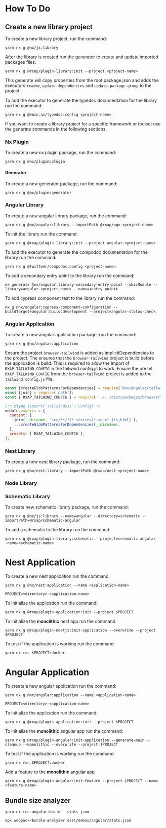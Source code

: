 # How To Do

## Create a new library project

To create a new library project, run the command:

```shell
yarn nx g @nx/js:library
```

After the library is created run the generator to create and update imported packages files:

```shell
yarn nx g @rxap/plugin-library:init --project <project-name>
```

This generate will copy properties from the root package.json and adds the executors `readme`, `update-dependencies`
and `update-package-group` to the project.

To add the executor to generate the typedoc documentation for the library run the command:

```shell
yarn nx g @enio.ai/typedoc:config <project-name>
```

If you want to create a library project for a specific framework or toolset use the generate commands in the following
sections.

### Nx Plugin

To create a new nx plugin package, run the command:

```shell
yarn nx g @nx/plugin:plugin
```

#### Generator

To create a new generator package, run the command:

```shell
yarn nx g @nx/plugin:generator
```

### Angular Library

To create a new angular library package, run the command:

```shell
yarn nx g @nx/angular:library --importPath @rxap/ngx-<project-name>
```

To init the library run the command:

```shell
yarn nx g @rxap/plugin-library:init --project angular-<project-name>
```

To add the executor to generate the compodoc documentation for the library run the command:

```shell
yarn nx g @twittwer/compodoc:config <project-name>
```

To add a secondary entry point to the library run the command:

```shell
nx generate @nx/angular:library-secondary-entry-point --skipModule --library=angular-<project-name> --name=<entry-point>
```

To add cypress component test to the library run the command:

```shell
nx g @nx/angular:cypress-component-configuration --buildTarget=angular:build:development --project=angular-status-check
```

### Angular Application

To create a new angular application package, run the command:

```shell
yarn nx g @nx/angular:application
```

Ensure the project `browser-tailwind` is added as implicitDependencies to the project. The ensures that the `browser-tailwind`
project is build before the application is build. This is required to allow the import of `RXAP_TAILWIND_CONFIG` in the
tailwind.config.js to work.
Ensure the preset `RXAP_TAILWIND_CONFIG` from the `browser-tailwind` project is added to the `tailwind.config.js` file.

```js
const {createGlobPatternsForDependencies} = require('@nx/angular/tailwind');
const {join} = require('path');
const { RXAP_TAILWIND_CONFIG } = require('../../dist/packages/browser/tailwind');

/** @type {import('tailwindcss').Config} */
module.exports = {
  content: [
    join(__dirname, 'src/**/!(*.stories|*.spec).{ts,html}'),
    ...createGlobPatternsForDependencies(__dirname),
  ],
  presets: [ RXAP_TAILWIND_CONFIG ],
};
```

### Nest Library

To create a new nest library package, run the command:

```shell
yarn nx g @nx/nest:library --importPath @rxap/nest-<project-name>
```

### Node Library

### Schematic Library

To create new schematic library package, run the command:

```shell
yarn nx g @nx/js:library --name=angular --directory=schematic --importPath=@rxap/schematic-angular
```

To add a schematic to the library run the command:

```shell
yarn nx g @rxap/plugin-library:schematic --project=schematic-angular --name=<schematic-name>
```

# Nest Application

To create a new nest application run the command:

```shell
yarn nx g @nx/nest:application --name <application-name>
```

```shell
PROJECT=<directory>-<application-name>
```

To initialize the application run the command:

```shell
yarn nx g @rxap/plugin-application:init --project $PROJECT
```

To initialize the **monolithic** nest app run the command:

```shell
yarn nx g @rxap/plugin-nestjs:init-application --overwrite --project $PROJECT
```

To test if the application is working run the command:

```shell
yarn nx run $PROJECT:docker
```

# Angular Application

To create a new angular application run the command:

```shell
yarn nx g @nx/angular:application --name <application-name>
```

```shell
PROJECT=<directory>-<application-name>
```

To initialize the application run the command:

```shell
yarn nx g @rxap/plugin-application:init --project $PROJECT
```

To initialize the **monolithic** angular app run the command:

```shell
yarn nx g @rxap/plugin-angular:init-application --generate-main --cleanup --monolithic --overwrite --project $PROJECT
```

To test if the application is working run the command:

```shell
yarn nx run $PROJECT:docker
```

Add a feature to the **monolithic** angular app

```shell
yarn nx g @rxap/plugin-angular:init-feature --project $PROJECT --name <feature-name>
```

## Bundle size analyzer

```shell
yarn nx run angular:build --stats-json
```

```shell
npx webpack-bundle-analyzer dist/demos/angular/stats.json
```
